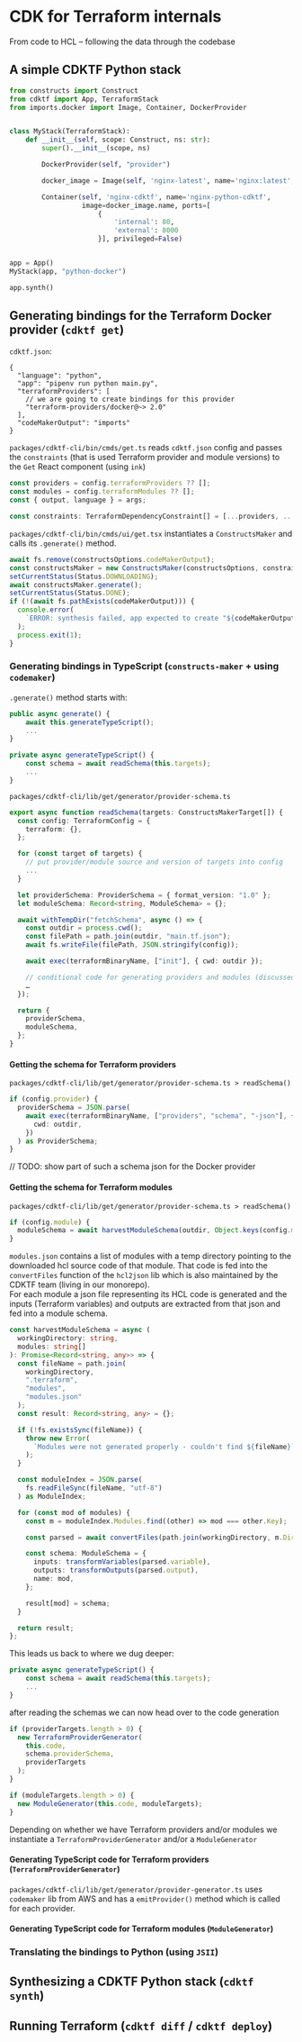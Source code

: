 # CDK for Terraform internals

From code to HCL – following the data through the codebase

## A simple CDKTF Python stack

```python
from constructs import Construct
from cdktf import App, TerraformStack
from imports.docker import Image, Container, DockerProvider


class MyStack(TerraformStack):
    def __init__(self, scope: Construct, ns: str):
        super().__init__(scope, ns)

        DockerProvider(self, "provider")

        docker_image = Image(self, 'nginx-latest', name='nginx:latest', keep_locally=False)

        Container(self, 'nginx-cdktf', name='nginx-python-cdktf',
                  image=docker_image.name, ports=[
                      {
                          'internal': 80,
                          'external': 8000
                      }], privileged=False)


app = App()
MyStack(app, "python-docker")

app.synth()
```

## Generating bindings for the Terraform Docker provider (`cdktf get`)

`cdktf.json`:

```jsonc
{
  "language": "python",
  "app": "pipenv run python main.py",
  "terraformProviders": [
    // we are going to create bindings for this provider
    "terraform-providers/docker@~> 2.0"
  ],
  "codeMakerOutput": "imports"
}
```

`packages/cdktf-cli/bin/cmds/get.ts` reads `cdktf.json` config and passes the `constraints` (that is used Terraform provider and module versions) to the `Get` React component (using `ink`)

```typescript
const providers = config.terraformProviders ?? [];
const modules = config.terraformModules ?? [];
const { output, language } = args;

const constraints: TerraformDependencyConstraint[] = [...providers, ...modules];
```

`packages/cdktf-cli/bin/cmds/ui/get.tsx` instantiates a `ConstructsMaker` and calls its `.generate()` method.

```typescript
await fs.remove(constructsOptions.codeMakerOutput);
const constructsMaker = new ConstructsMaker(constructsOptions, constraints);
setCurrentStatus(Status.DOWNLOADING);
await constructsMaker.generate();
setCurrentStatus(Status.DONE);
if (!(await fs.pathExists(codeMakerOutput))) {
  console.error(
    `ERROR: synthesis failed, app expected to create "${codeMakerOutput}"`
  );
  process.exit(1);
}
```

### Generating bindings in TypeScript (`constructs-maker` + using `codemaker`)

`.generate()` method starts with:

```typescript
public async generate() {
    await this.generateTypeScript();
    ...
}
```

```typescript
private async generateTypeScript() {
    const schema = await readSchema(this.targets);
    ...
}
```

`packages/cdktf-cli/lib/get/generator/provider-schema.ts`

```typescript
export async function readSchema(targets: ConstructsMakerTarget[]) {
  const config: TerraformConfig = {
    terraform: {},
  };

  for (const target of targets) {
    // put provider/module source and version of targets into config
    ...
  }

  let providerSchema: ProviderSchema = { format_version: "1.0" };
  let moduleSchema: Record<string, ModuleSchema> = {};

  await withTempDir("fetchSchema", async () => {
    const outdir = process.cwd();
    const filePath = path.join(outdir, "main.tf.json");
    await fs.writeFile(filePath, JSON.stringify(config));

    await exec(terraformBinaryName, ["init"], { cwd: outdir });

    // conditional code for generating providers and modules (discussed below)
    …
  });

  return {
    providerSchema,
    moduleSchema,
  };
}
```

#### Getting the schema for Terraform providers

`packages/cdktf-cli/lib/get/generator/provider-schema.ts > readSchema()`

```typescript
if (config.provider) {
  providerSchema = JSON.parse(
    await exec(terraformBinaryName, ["providers", "schema", "-json"], {
      cwd: outdir,
    })
  ) as ProviderSchema;
}
```

// TODO: show part of such a schema json for the Docker provider

#### Getting the schema for Terraform modules

`packages/cdktf-cli/lib/get/generator/provider-schema.ts > readSchema()`

```typescript
if (config.module) {
  moduleSchema = await harvestModuleSchema(outdir, Object.keys(config.module));
}
```

`modules.json` contains a list of modules with a temp directory pointing to the downloaded hcl source code of that module. That code is fed into the `convertFiles` function of the `hcl2json` lib which is also maintained by the CDKTF team (living in our monorepo).  
For each module a json file representing its HCL code is generated and the inputs (Terraform variables) and outputs are extracted from that json and fed into a module schema.

```typescript
const harvestModuleSchema = async (
  workingDirectory: string,
  modules: string[]
): Promise<Record<string, any>> => {
  const fileName = path.join(
    workingDirectory,
    ".terraform",
    "modules",
    "modules.json"
  );
  const result: Record<string, any> = {};

  if (!fs.existsSync(fileName)) {
    throw new Error(
      `Modules were not generated properly - couldn't find ${fileName}`
    );
  }

  const moduleIndex = JSON.parse(
    fs.readFileSync(fileName, "utf-8")
  ) as ModuleIndex;

  for (const mod of modules) {
    const m = moduleIndex.Modules.find((other) => mod === other.Key);

    const parsed = await convertFiles(path.join(workingDirectory, m.Dir));

    const schema: ModuleSchema = {
      inputs: transformVariables(parsed.variable),
      outputs: transformOutputs(parsed.output),
      name: mod,
    };

    result[mod] = schema;
  }

  return result;
};
```

This leads us back to where we dug deeper:

```typescript
private async generateTypeScript() {
    const schema = await readSchema(this.targets);
    ...
}
```

after reading the schemas we can now head over to the code generation

```typescript
if (providerTargets.length > 0) {
  new TerraformProviderGenerator(
    this.code,
    schema.providerSchema,
    providerTargets
  );
}

if (moduleTargets.length > 0) {
  new ModuleGenerator(this.code, moduleTargets);
}
```

Depending on whether we have Terraform providers and/or modules we instantiate a `TerraformProviderGenerator` and/or a `ModuleGenerator`

#### Generating TypeScript code for Terraform providers (`TerraformProviderGenerator`)

`packages/cdktf-cli/lib/get/generator/provider-generator.ts`
uses `codemaker` lib from AWS and has a `emitProvider()` method which is called for each provider.


#### Generating TypeScript code for Terraform modules (`ModuleGenerator`)


### Translating the bindings to Python (using `JSII`)

## Synthesizing a CDKTF Python stack (`cdktf synth`)

## Running Terraform (`cdktf diff` / `cdktf deploy`)
